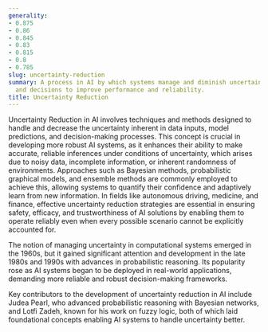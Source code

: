 ```yaml
---
generality:
- 0.875
- 0.86
- 0.845
- 0.83
- 0.815
- 0.8
- 0.785
slug: uncertainty-reduction
summary: A process in AI by which systems manage and diminish uncertainty in predictions
  and decisions to improve performance and reliability.
title: Uncertainty Reduction
---
```


Uncertainty Reduction in AI involves techniques and methods designed to handle and decrease the uncertainty inherent in data inputs, model predictions, and decision-making processes. This concept is crucial in developing more robust AI systems, as it enhances their ability to make accurate, reliable inferences under conditions of uncertainty, which arises due to noisy data, incomplete information, or inherent randomness of environments. Approaches such as Bayesian methods, probabilistic graphical models, and ensemble methods are commonly employed to achieve this, allowing systems to quantify their confidence and adaptively learn from new information. In fields like autonomous driving, medicine, and finance, effective uncertainty reduction strategies are essential in ensuring safety, efficacy, and trustworthiness of AI solutions by enabling them to operate reliably even when every possible scenario cannot be explicitly accounted for.

The notion of managing uncertainty in computational systems emerged in the 1960s, but it gained significant attention and development in the late 1980s and 1990s with advances in probabilistic reasoning. Its popularity rose as AI systems began to be deployed in real-world applications, demanding more reliable and robust decision-making frameworks.

Key contributors to the development of uncertainty reduction in AI include Judea Pearl, who advanced probabilistic reasoning with Bayesian networks, and Lotfi Zadeh, known for his work on fuzzy logic, both of which laid foundational concepts enabling AI systems to handle uncertainty better.